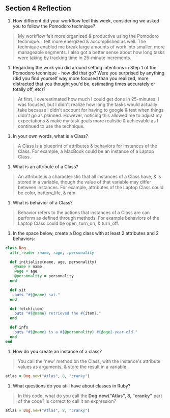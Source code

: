 ## Section 4 Reflection

1. How different did your workflow feel this week, considering we asked you to follow the Pomodoro technique?

> My workflow felt more organized & productive using the Pomodoro technique. I felt more energized & accomplished as well. The technique enabled me break large amounts of work into smaller, more manageable segments. I also got a better sense about how long tasks were taking by tracking time in 25-minute increments.

1. Regarding the work you did around setting intentions in Step 1 of the Pomodoro technique - how did that go? Were you surprised by anything (did you find yourself way more focused than you realized, more distracted that you thought you'd be, estimating times accurately or totally off, etc)?

> At first, I overestimated how much I could get done in 25-minutes. I was focused, but I didn't realize how long the tasks would actually take because I didn't account for having to google & test when things didn't go as planned. However, noticing this allowed me to adjust my expectations & make my task goals more realistic & achievable as I continued to use the technique. 

1. In your own words, what is a Class?
> A Class is a blueprint of attributes & behaviors for instances of the Class. For example, a MacBook could be an instance of a Laptop Class.

1. What is an attribute of a Class?
> An attribute is a characteristic that all instances of a Class have, & is stored in a variable, though the value of that variable may differ between instances. For example, attributes of the Laptop Class could be color, battery_life, & ram.  

1. What is behavior of a Class?
> Behavior refers to the actions that instances of a Class are can perform as defined through methods. For example behaviors of the Laptop Class could be open, turn_on, & turn_off.

1. In the space below, create a Dog class with at least 2 attributes and 2 behaviors:

```rb
class Dog
  attr_reader :name, :age, :personality

  def initialize(name, age, personality)
    @name = name
    @age = age
    @personality = personality
  end

  def sit
    puts "#{@name} sat."
  end

  def fetch(item)
    puts "#{@name} retrieved the #{item}."
  end

  def info
    puts "#{@name} is a #{@personality} #{@age}-year-old."
  end
end
```

1. How do you create an instance of a class?

> You call the 'new' method on the Class, with the instance's attribute values as arguments, & store the result in a variable.

```ruby
atlas = Dog.new("Atlas", 8, "cranky")
```

1. What questions do you still have about classes in Ruby?

> In this code, what do you call the **Dog.new("Atlas", 8, "cranky"** part of the code? Is correct to call it an expression?

```ruby
atlas = Dog.new("Atlas", 8, "cranky")
```
